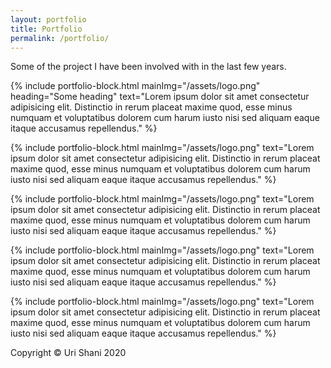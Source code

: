 ```yaml
---
layout: portfolio
title: Portfolio
permalink: /portfolio/
---
```


Some of the project I have been involved with in the last few years.

<div class="portfolio-content">
{% include portfolio-block.html mainImg="/assets/logo.png" heading="Some heading" text="Lorem ipsum dolor sit amet consectetur adipisicing elit. Distinctio in rerum placeat maxime quod, esse minus numquam et voluptatibus dolorem cum harum iusto nisi sed aliquam eaque itaque accusamus repellendus." %}

{% include portfolio-block.html mainImg="/assets/logo.png" text="Lorem ipsum dolor sit amet consectetur adipisicing elit. Distinctio in rerum placeat maxime quod, esse minus numquam et voluptatibus dolorem cum harum iusto nisi sed aliquam eaque itaque accusamus repellendus." %}

{% include portfolio-block.html mainImg="/assets/logo.png" text="Lorem ipsum dolor sit amet consectetur adipisicing elit. Distinctio in rerum placeat maxime quod, esse minus numquam et voluptatibus dolorem cum harum iusto nisi sed aliquam eaque itaque accusamus repellendus." %}

{% include portfolio-block.html mainImg="/assets/logo.png" text="Lorem ipsum dolor sit amet consectetur adipisicing elit. Distinctio in rerum placeat maxime quod, esse minus numquam et voluptatibus dolorem cum harum iusto nisi sed aliquam eaque itaque accusamus repellendus." %}

{% include portfolio-block.html mainImg="/assets/logo.png" text="Lorem ipsum dolor sit amet consectetur adipisicing elit. Distinctio in rerum placeat maxime quod, esse minus numquam et voluptatibus dolorem cum harum iusto nisi sed aliquam eaque itaque accusamus repellendus." %}

</div>

Copyright &#169; Uri Shani 2020
